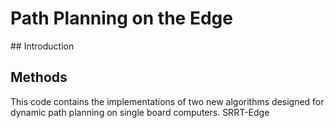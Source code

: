 # Path Planning on the Edge

## Introduction

## Methods

This code contains the implementations of two new algorithms designed for dynamic path planning on single board computers.
SRRT-Edge 
